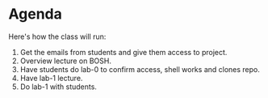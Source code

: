# Agenda

Here's how the class will run:

1. Get the emails from students and give them access to project.
2. Overview lecture on BOSH.
3. Have students do lab-0 to confirm access, shell works and clones repo.
4. Have lab-1 lecture.
5. Do lab-1 with students.

